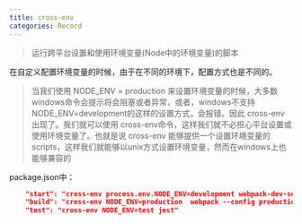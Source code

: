 ```yaml
---
title: cross-env
categories: Record
---
```


> 运行跨平台设置和使用环境变量(Node中的环境变量)的脚本

在自定义配置环境变量的时候，由于在不同的环境下，配置方式也是不同的。

> 当我们使用 NODE\_ENV = production 来设置环境变量的时候，大多数windows命令会提示将会阻塞或者异常，或者，windows不支持NODE\_ENV=development的这样的设置方式，会报错。因此 cross-env 出现了。我们就可以使用 cross-env命令，这样我们就不必担心平台设置或使用环境变量了。也就是说 cross-env 能够提供一个设置环境变量的scripts，这样我们就能够以unix方式设置环境变量，然而在windows上也能够兼容的

package.json中：

```json
    "start": "cross-env process.env.NODE_ENV=development webpack-dev-server  --config development.config.js",
    "build": "cross-env NODE_ENV=production  webpack --config production.config.js",
    "test": "cross-env NODE_ENV=test jest"
```
